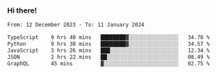 ### Hi there!

<!--START_SECTION:waka-->

```txt
From: 12 December 2023 - To: 11 January 2024

TypeScript    9 hrs 40 mins   ████████▓░░░░░░░░░░░░░░░░   34.70 %
Python        9 hrs 38 mins   ████████▓░░░░░░░░░░░░░░░░   34.57 %
JavaScript    3 hrs 26 mins   ███░░░░░░░░░░░░░░░░░░░░░░   12.34 %
JSON          2 hrs 22 mins   ██░░░░░░░░░░░░░░░░░░░░░░░   08.49 %
GraphQL       45 mins         ▓░░░░░░░░░░░░░░░░░░░░░░░░   02.75 %
```

<!--END_SECTION:waka-->
